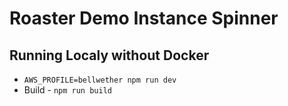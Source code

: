 # Roaster Demo Instance Spinner

## Running Localy without Docker

- `AWS_PROFILE=bellwether npm run dev`
- Build - `npm run build`
